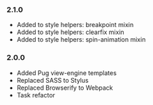 ### 2.1.0
- Added to style helpers: breakpoint mixin
- Added to style helpers: clearfix mixin
- Added to style helpers: spin-animation mixin

### 2.0.0
- Added Pug view-engine templates
- Replaced SASS to Stylus
- Replaced Browserify to Webpack
- Task refactor
